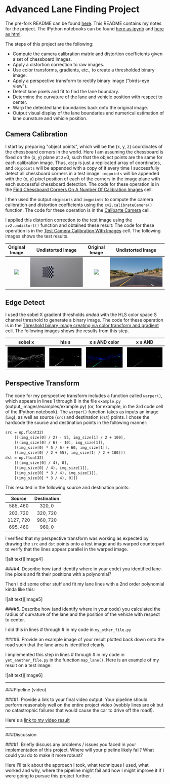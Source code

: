 # Advanced Lane Finding Project

The pre-fork README can be found [here](README_ori.md).
This README contains my notes for the project.
The IPython notebooks can be found [here as ipynb](advancedLaneFinding.ipynb) and
[here as html](http://carltonwin8.github.io/CarND-Advanced-Lane-Lines).

The steps of this project are the following:

* Compute the camera calibration matrix and distortion coefficients given a set of chessboard images.
* Apply a distortion correction to raw images.
* Use color transforms, gradients, etc., to create a thresholded binary image.
* Apply a perspective transform to rectify binary image ("birds-eye view").
* Detect lane pixels and fit to find the lane boundary.
* Determine the curvature of the lane and vehicle position with respect to center.
* Warp the detected lane boundaries back onto the original image.
* Output visual display of the lane boundaries and numerical estimation of lane curvature and vehicle position.

## Camera Calibration

I start by preparing "object points", which will be the (x, y, z) coordinates of
the chessboard corners in the world. Here I am assuming the chessboard is fixed
on the (x, y) plane at z=0, such that the object points are the same for each
calibration image. Thus, `objp` is just a replicated array of coordinates, and
`objpoints` will be appended with a copy of it every time I successfully detect
all chessboard corners in a test image. `imgpoints` will be appended with the
(x, y) pixel position of each of the corners in the image plane with each
successful chessboard detection.
The code for these operation is in the
[Find Chessboard Corners On A Number Of Calibration Images](http://carltonwin8.github.io/CarND-Advanced-Lane-Lines#chessboard)
cell.

I then used the output `objpoints` and `imgpoints` to compute the camera
calibration and distortion coefficients using the `cv2.calibrateCamera()`
function.
The code for these operation is in the
[Calibarte Camera](http://carltonwin8.github.io/CarND-Advanced-Lane-Lines#calibrate)
cell.

I applied this distortion correction to the test image using the
`cv2.undistort()` function and obtained these result:
The code for these operation is in the
[Test Camera Calibration With Images](http://carltonwin8.github.io/CarND-Advanced-Lane-Lines#testCalibration)
cell.
The following images shows the test results.

| Original Image | Undistorted Image | Original Image | Undistorted Image
|:---:|:---:|:---:|:---:|
| ![](camera_cal/calibration7.jpg) | ![](output_images/calibration7.jpg) | ![](test_images/straight_lines1.jpg) | ![](output_images/straight_lines1.jpg) |

## Edge Detect

I used the sobel X gradient thresholds _anded_ with the HLS color space S
channel threshold to generate a binary image.
The code for these operation is in the
[Threshold binary image creating via color transform and gradient](http://carltonwin8.github.io/CarND-Advanced-Lane-Lines#thresholds)
cell.
The following images shows the results from this step.

| sobel x | hls s | x s AND color | x s AND
|:---:|:---:|:---:|:---:|
| ![](output_images/binary_sobel_x.jpg) | ![](output_images/binary_hls_s.jpg) | ![](output_images/binary_sx_color.jpg) | ![](output_images/binary_sx.jpg) |

## Perspective Transform

The code for my perspective transform includes a function called `warper()`,
which appears in lines 1 through 8 in the file `example.py`
(output_images/examples/example.py) (or, for example, in the 3rd code cell of
the IPython notebook).  The `warper()` function takes as inputs an image
(`img`), as well as source (`src`) and destination (`dst`) points.  I chose the
hardcode the source and destination points in the following manner:

```
src = np.float32(
    [[(img_size[0] / 2) - 55, img_size[1] / 2 + 100],
    [((img_size[0] / 6) - 10), img_size[1]],
    [(img_size[0] * 5 / 6) + 60, img_size[1]],
    [(img_size[0] / 2 + 55), img_size[1] / 2 + 100]])
dst = np.float32(
    [[(img_size[0] / 4), 0],
    [(img_size[0] / 4), img_size[1]],
    [(img_size[0] * 3 / 4), img_size[1]],
    [(img_size[0] * 3 / 4), 0]])

```
This resulted in the following source and destination points:

| Source        | Destination   |
|:-------------:|:-------------:|
| 585, 460      | 320, 0        |
| 203, 720      | 320, 720      |
| 1127, 720     | 960, 720      |
| 695, 460      | 960, 0        |

I verified that my perspective transform was working as expected by drawing the `src` and `dst` points onto a test image and its warped counterpart to verify that the lines appear parallel in the warped image.

![alt text][image4]

####4. Describe how (and identify where in your code) you identified lane-line pixels and fit their positions with a polynomial?

Then I did some other stuff and fit my lane lines with a 2nd order polynomial kinda like this:

![alt text][image5]

####5. Describe how (and identify where in your code) you calculated the radius of curvature of the lane and the position of the vehicle with respect to center.

I did this in lines # through # in my code in `my_other_file.py`

####6. Provide an example image of your result plotted back down onto the road such that the lane area is identified clearly.

I implemented this step in lines # through # in my code in `yet_another_file.py` in the function `map_lane()`.  Here is an example of my result on a test image:

![alt text][image6]

---

###Pipeline (video)

####1. Provide a link to your final video output.  Your pipeline should perform reasonably well on the entire project video (wobbly lines are ok but no catastrophic failures that would cause the car to drive off the road!).

Here's a [link to my video result](./project_video.mp4)

---

###Discussion

####1. Briefly discuss any problems / issues you faced in your implementation of this project.  Where will your pipeline likely fail?  What could you do to make it more robust?

Here I'll talk about the approach I took, what techniques I used, what worked and why, where the pipeline might fail and how I might improve it if I were going to pursue this project further.  
